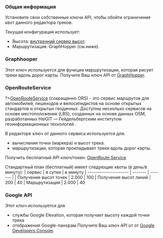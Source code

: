 ### Общая информация
Установите свои собственные ключи API, чтобы обойти ограничения квот данного редактора треков.

Текущая конфигурация использует:
- Высота: [внутренний сервер высот](/tools/elevation.md).
- Маршрутизация: GraphHopper (см.ниже).

### Graphhooper
Этот ключ используется для функции маршрутизации, которая рисует треки вдоль дорог карты.
Получите Ваш ключ API от [GraphHopper](https://graphhopper.com/).


### OpenRouteService
?>[OpenRouteService](https://openrouteservice.org/) (сокращенно ORS) - это сервис маршрутов для автомобилей, пешеходов и велосипедистов на основе открытых стандартов и открытых геоданных. Доступны несколько сервисов на основе местоположения (LBS), созданных на основе данных OSM, разработанных HeiGIT — Гейдельбергским институтом геоинформационных технологий .

В редакторе ключ от данного сервиса используется для: 
- вычисления точки (маркера) и высот трека. 
- маршрутизации, которая прокладывает треки вдоль дорог карты.

Получить бесплатный API ключ/токен: [OpenRoute Service](https://openrouteservice.org/plans/).

Стандартный план (бесплатный) имеет следующие квоты (в день/в минуту): 
| сервис                | в сутки | в минуту
| --------------------- | ------- | ------- |
| Получение высот точек |  2.000  | 100
| Получение высот линий |  200    | 40
| Маршрутизация         |  2.000  | 40

### Google API
Этот ключ используется для 
- службы Google Elevation, которая получает высоту каждой точки трека
- отображения Google-панорам
Получите Ваш ключ API от от [Google Developers Console](https://console.developers.google.com/apis).